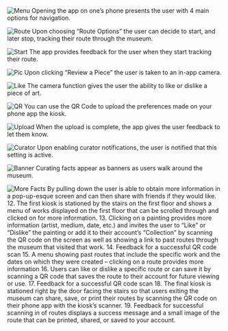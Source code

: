 ![Menu](/img/appMenu.jpg)
Opening the app on one’s phone presents the user with 4 main options for navigation.

![Route](/img/trackRoute.jpg)
Upon choosing “Route Options” the user can decide to start, and later stop, tracking their route through the museum.

![Start](/img/startTracking.jpg)
The app provides feedback for the user when they start tracking their route.

![Pic](/img/picLike.jpg)
Upon clicking “Review a Piece” the user is taken to an in-app camera.

![Like](/img/appLike.jpg)
The camera function gives the user the ability to like or dislike a piece of art.

![QR](/img/appQR.jpg)
You can use the QR Code to upload the preferences made on your phone app the kiosk.

![Upload](/img/appUpload.jpg)
When the upload is complete, the app gives the user feedback to let them know.

![Curator](/img/curatorEnabled.jpg)
Upon enabling curator notifications, the user is notified that this setting is active.

![Banner](/img/curationFact.jpg)
Curating facts appear as banners as users walk around the museum.

![More Facts](/img/moreInfo.jpg)
By pulling down the user is able to obtain more information in a pop-up-esque screen and can then share with friends if they would like.
12. The first kiosk is stationed by the stairs on the first floor and shows a menu of works displayed on the first floor that can be scrolled through and clicked on for more information.
13. Clicking on a painting provides more information (artist, medium, date, etc.) and invites the user to “Like” or “Dislike” the painting or add it to their account’s “Collection” by scanning the QR code on the screen as well as showing a link to past routes through the museum that visited that work.
14. Feedback for a successful QR code scan
15. A menu showing past routes that include the specific work and the dates on which they were created – clicking on a route provides more information
16. Users can like or dislike a specific route or can save it by scanning a QR code that saves the route to their account for future viewing or use.
17. Feedback for a successful QR code scan
18. The final kiosk is stationed right by the door facing the stairs so that users exiting the museum can share, save, or print their routes by scanning the QR code on their phone app with the kiosk’s scanner.
19. Feedback for successful scanning in of routes displays a success message and a small image of the route that can be printed, shared, or saved to your account.



